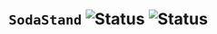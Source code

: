 # `SodaStand` ![Status](https://github.com/repla-app/sodastand/actions/workflows/ci.yml/badge.svg) ![Status](https://github.com/repla-app/sodastand/actions/workflows/release.yml/badge.svg)
